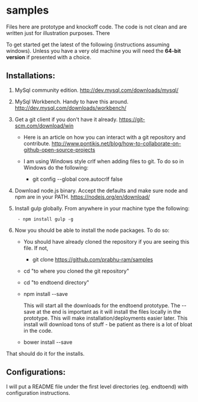 # samples
Files here are prototype and knockoff code. The code is not clean and are written just for illustration purposes. There

To get started get the latest of the following (instructions assuming windows). Unless you have a very old machine you will need the <b>64-bit version</b> if presented with a choice.

Installations:
-------------

1. MySql community edition. http://dev.mysql.com/downloads/mysql/ 

2. MySql Workbench.  Handy to have this around. http://dev.mysql.com/downloads/workbench/ 

3. Get a git client if you don't have it already.  https://git-scm.com/download/win 

	+ Here is an article on how you can interact with a git repository and contribute.  http://www.pontikis.net/blog/how-to-collaborate-on-github-open-source-projects

	+ I am using Windows style crlf when adding files to git.  To do so in Windows do the following:

		- git config --global core.autocrlf false	

4. Download node.js binary. Accept the defaults and make sure node and npm are in your PATH.  https://nodejs.org/en/download/

5. Install gulp globally.  From anywhere in your machine type the following:

		- npm install gulp -g 

6. Now you should be able to install the node packages.  To do so:

	+ You should have already cloned the repository if you are seeing this file.  If not,

		- git clone  https://github.com/prabhu-ram/samples

	+ cd "to where you cloned the git repository"

	+ cd "to endtoend directory"

	+ npm install --save

		This will start all the downloads for the endtoend prototype.  The --save at the end is important as it will install the files locally in the prototype.  This will make installation/deployments easier later. This install will download tons of stuff - be patient as there is a lot of bloat in the code.

	+ bower install --save

That should do it for the installs.


Configurations:
--------------
I will put a README file under the first level directories (eg. endtoend) with configuration instructions.
